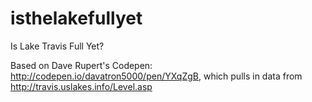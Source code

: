 # isthelakefullyet
Is Lake Travis Full Yet?

Based on Dave Rupert's Codepen: http://codepen.io/davatron5000/pen/YXqZgB, which pulls in data from http://travis.uslakes.info/Level.asp
